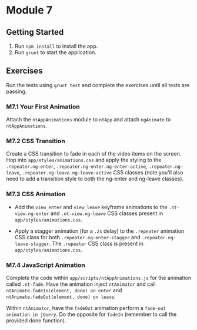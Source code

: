# Module 7

## Getting Started
1. Run `npm install` to install the app.
2. Run `grunt` to start the application.

## Exercises
Run the tests using `grunt test` and complete the exercises until all tests are passing.

### M7.1 Your First Animation
Attach the `ntAppAnimations` module to `ntApp` and attach `ngAnimate` to `ntAppAnimations`.

### M7.2 CSS Transition
Create a CSS transition to fade in each of the video items on the screen. Hop into `app/styles/animations.css` and apply the styling to the `.repeater.ng-enter`, `.repeater.ng-enter.ng-enter-active`, `.repeater.ng-leave`, `.repeater.ng-leave.ng-leave-active` CSS classes (note you'll also need to add a transition style to both the ng-enter and ng-leave classes).

### M7.3 CSS Animation
- Add the `view_enter` and `view_leave` keyframe animations to the `.nt-view.ng-enter` and `.nt-view.ng-leave` CSS classes present in `app/styles/animations.css`.

- Apply a stagger animation (for a `.2s` delay) to the `.repeater` animation CSS class for both `.repeater.ng-enter-stagger` and `.repeater.ng-leave-stagger`. The `.repeater` CSS class is present in  `app/styles/animations.css`.

### M7.4 JavaScript Animation
Complete the code within `app/scripts/ntAppAnimations.js` for the animation called `.nt-fade`.
Have the animation inject `ntAnimator` and call `ntAnimate.fadeIn(element, done) on enter` and `ntAnimate.fadeOut(element, done) on leave`.

Within `ntAnimator`, have the `fadeOut` animation perform a `fade-out animation in jQuery`. Do the opposite for `fadeIn` (remember to call the provided done function).
